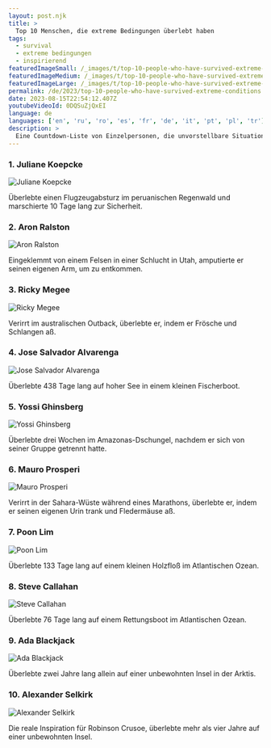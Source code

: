 ```yaml
---
layout: post.njk
title: >
  Top 10 Menschen, die extreme Bedingungen überlebt haben
tags:
  - survival
  - extreme bedingungen
  - inspirierend
featuredImageSmall: /_images/t/top-10-people-who-have-survived-extreme-conditions-cover-de-small.webp
featuredImageMedium: /_images/t/top-10-people-who-have-survived-extreme-conditions-cover-de-medium.webp
featuredImageLarge: /_images/t/top-10-people-who-have-survived-extreme-conditions-cover-de-large.webp
permalink: /de/2023/top-10-people-who-have-survived-extreme-conditions.html
date: 2023-08-15T22:54:12.407Z
youtubeVideoId: 0DQSuZjQxEI
language: de
languages: ['en', 'ru', 'ro', 'es', 'fr', 'de', 'it', 'pt', 'pl', 'tr']
description: >
  Eine Countdown-Liste von Einzelpersonen, die unvorstellbare Situationen überlebt haben, von einer Schiffshavarie auf hoher See bis zum Überleben in der Wildnis.
---
```


### 1. Juliane Koepcke

![Juliane Koepcke](/_images/c/c067fb34d6ef7d40eea826762176195f-medium.webp)

Überlebte einen Flugzeugabsturz im peruanischen Regenwald und marschierte 10 Tage lang zur Sicherheit.

### 2. Aron Ralston

![Aron Ralston](/_images/a/a5d09378a057c65fae501ced9306cac0-medium.webp)

Eingeklemmt von einem Felsen in einer Schlucht in Utah, amputierte er seinen eigenen Arm, um zu entkommen.

### 3. Ricky Megee

![Ricky Megee](/_images/9/96e3960c71b0cca4ce3844dca95ff937-medium.webp)

Verirrt im australischen Outback, überlebte er, indem er Frösche und Schlangen aß.

### 4. Jose Salvador Alvarenga

![Jose Salvador Alvarenga](/_images/8/8977edb93e6fc9501c1c42869a3b2092-medium.webp)

Überlebte 438 Tage lang auf hoher See in einem kleinen Fischerboot.

### 5. Yossi Ghinsberg

![Yossi Ghinsberg](/_images/0/0f69a8f720cc52a463216cd958ef1198-medium.webp)

Überlebte drei Wochen im Amazonas-Dschungel, nachdem er sich von seiner Gruppe getrennt hatte.

### 6. Mauro Prosperi

![Mauro Prosperi](/_images/8/874afd33201efe534517afb3f4bc1367-medium.webp)

Verirrt in der Sahara-Wüste während eines Marathons, überlebte er, indem er seinen eigenen Urin trank und Fledermäuse aß.

### 7. Poon Lim

![Poon Lim](/_images/5/578cf1a75ef7ccb66c45dbe953a6838b-medium.webp)

Überlebte 133 Tage lang auf einem kleinen Holzfloß im Atlantischen Ozean.

### 8. Steve Callahan

![Steve Callahan](/_images/2/268035c3f484e89d4a91dc7957f5780f-medium.webp)

Überlebte 76 Tage lang auf einem Rettungsboot im Atlantischen Ozean.

### 9. Ada Blackjack

![Ada Blackjack](/_images/7/719b230a5c51acec50408afce078b94a-medium.webp)

Überlebte zwei Jahre lang allein auf einer unbewohnten Insel in der Arktis.

### 10. Alexander Selkirk

![Alexander Selkirk](/_images/4/4311c8021599e650541f2004385deacb-medium.webp)

Die reale Inspiration für Robinson Crusoe, überlebte mehr als vier Jahre auf einer unbewohnten Insel.

